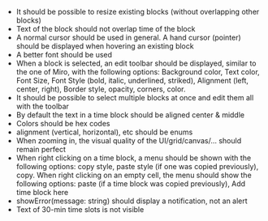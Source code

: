 - It should be possible to resize existing blocks (without overlapping other blocks)
- Text of the block should not overlap time of the block
- A normal cursor should be used in general. A hand cursor (pointer) should be displayed when hovering an existing block
- A better font should be used
- When a block is selected, an edit toolbar should be displayed, similar to the one of Miro, with the following options: Background color, Text color, Font Size, Font Style (bold, italic, underlined, striked), Alignment (left, center, right), Border style, opacity, corners, color. 
- It should be possible to select multiple blocks at once and edit them all with the toolbar
- By default the text in a time block should be aligned center & middle
- Colors should be hex codes
- alignment (vertical, horizontal), etc should be enums
- When zooming in, the visual quality of the UI/grid/canvas/... should remain perfect
- When right clicking on a time block, a menu should be shown with the following options: copy style, paste style (if one was copied previously), copy. When right clicking on an empty cell, the menu should show the following options: paste (if a time block was copied previously), Add time block here
- showError(message: string) should display a notification, not an alert
- Text of 30-min time slots is not visible